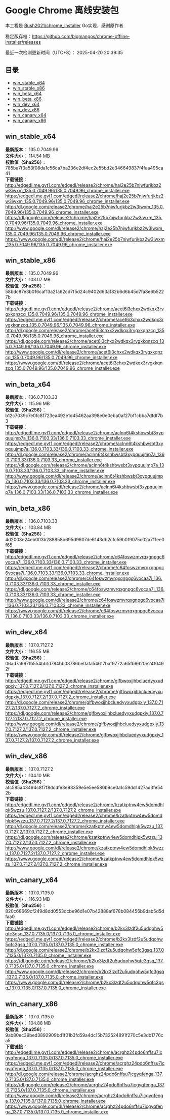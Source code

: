 # Google Chrome 离线安装包
本工程是 [Bush2021/chrome_installer](https://github.com/Bush2021/chrome_installer) Go实现，感谢原作者

稳定版存档：<https://github.com/bigmangos/chrome-offline-installer/releases>

最近一次检测更新时间（UTC+8）：
2025-04-20 20:39:35

## 目录
* [win_stable_x64](https://github.com/bigmangos/chrome-offline-installer?tab=readme-ov-file#win_stable_x64)
* [win_stable_x86](https://github.com/bigmangos/chrome-offline-installer?tab=readme-ov-file#win_stable_x86)
* [win_beta_x64](https://github.com/bigmangos/chrome-offline-installer?tab=readme-ov-file#win_beta_x64)
* [win_beta_x86](https://github.com/bigmangos/chrome-offline-installer?tab=readme-ov-file#win_beta_x86)
* [win_dev_x64](https://github.com/bigmangos/chrome-offline-installer?tab=readme-ov-file#win_dev_x64)
* [win_dev_x86](https://github.com/bigmangos/chrome-offline-installer?tab=readme-ov-file#win_dev_x86)
* [win_canary_x64](https://github.com/bigmangos/chrome-offline-installer?tab=readme-ov-file#win_canary_x64)
* [win_canary_x86](https://github.com/bigmangos/chrome-offline-installer?tab=readme-ov-file#win_canary_x86)

## win_stable_x64
**最新版本**： 135.0.7049.96  
**文件大小**： 114.54 MB  
**校验值（Sha256）**： 785ba7f3a53f08da1c56ca7ba236e2df4ec2e55bd2e346649837f4faa495ca41  
**下载链接**：
http://edgedl.me.gvt1.com/edgedl/release2/chrome/haj2e25b7njwfurjkbz2w3iwxm_135.0.7049.96/135.0.7049.96_chrome_installer.exe
https://edgedl.me.gvt1.com/edgedl/release2/chrome/haj2e25b7njwfurjkbz2w3iwxm_135.0.7049.96/135.0.7049.96_chrome_installer.exe
http://dl.google.com/release2/chrome/haj2e25b7njwfurjkbz2w3iwxm_135.0.7049.96/135.0.7049.96_chrome_installer.exe
https://dl.google.com/release2/chrome/haj2e25b7njwfurjkbz2w3iwxm_135.0.7049.96/135.0.7049.96_chrome_installer.exe
http://www.google.com/dl/release2/chrome/haj2e25b7njwfurjkbz2w3iwxm_135.0.7049.96/135.0.7049.96_chrome_installer.exe
https://www.google.com/dl/release2/chrome/haj2e25b7njwfurjkbz2w3iwxm_135.0.7049.96/135.0.7049.96_chrome_installer.exe
## win_stable_x86
**最新版本**： 135.0.7049.96  
**文件大小**： 103.07 MB  
**校验值（Sha256）**： 58bdc87e3b016caf13a21a62cd7f5d24c9402d63a182b6d6b45d7fa8e6b5227b  
**下载链接**：
http://edgedl.me.gvt1.com/edgedl/release2/chrome/acet6i3chxx2wdkqx3rvgxkqnzcq_135.0.7049.96/135.0.7049.96_chrome_installer.exe
https://edgedl.me.gvt1.com/edgedl/release2/chrome/acet6i3chxx2wdkqx3rvgxkqnzcq_135.0.7049.96/135.0.7049.96_chrome_installer.exe
http://dl.google.com/release2/chrome/acet6i3chxx2wdkqx3rvgxkqnzcq_135.0.7049.96/135.0.7049.96_chrome_installer.exe
https://dl.google.com/release2/chrome/acet6i3chxx2wdkqx3rvgxkqnzcq_135.0.7049.96/135.0.7049.96_chrome_installer.exe
http://www.google.com/dl/release2/chrome/acet6i3chxx2wdkqx3rvgxkqnzcq_135.0.7049.96/135.0.7049.96_chrome_installer.exe
https://www.google.com/dl/release2/chrome/acet6i3chxx2wdkqx3rvgxkqnzcq_135.0.7049.96/135.0.7049.96_chrome_installer.exe
## win_beta_x64
**最新版本**： 136.0.7103.33  
**文件大小**： 115.96 MB  
**校验值（Sha256）**： b12c7039c7e0fc8f723ea492e1d45462aa398e0e0eba0af27bf1cbba7dfdf7b3  
**下载链接**：
http://edgedl.me.gvt1.com/edgedl/release2/chrome/aclnn6t4kshbwsbt3xypquujmp7a_136.0.7103.33/136.0.7103.33_chrome_installer.exe
https://edgedl.me.gvt1.com/edgedl/release2/chrome/aclnn6t4kshbwsbt3xypquujmp7a_136.0.7103.33/136.0.7103.33_chrome_installer.exe
http://dl.google.com/release2/chrome/aclnn6t4kshbwsbt3xypquujmp7a_136.0.7103.33/136.0.7103.33_chrome_installer.exe
https://dl.google.com/release2/chrome/aclnn6t4kshbwsbt3xypquujmp7a_136.0.7103.33/136.0.7103.33_chrome_installer.exe
http://www.google.com/dl/release2/chrome/aclnn6t4kshbwsbt3xypquujmp7a_136.0.7103.33/136.0.7103.33_chrome_installer.exe
https://www.google.com/dl/release2/chrome/aclnn6t4kshbwsbt3xypquujmp7a_136.0.7103.33/136.0.7103.33_chrome_installer.exe
## win_beta_x86
**最新版本**： 136.0.7103.33  
**文件大小**： 103.84 MB  
**校验值（Sha256）**： 4d2003e24eb003b288858b695d9607de6143db2cfc59b0f9075c02a711ee0f65  
**下载链接**：
http://edgedl.me.gvt1.com/edgedl/release2/chrome/c64foswzmvrqxgnpgc6vocaa7i_136.0.7103.33/136.0.7103.33_chrome_installer.exe
https://edgedl.me.gvt1.com/edgedl/release2/chrome/c64foswzmvrqxgnpgc6vocaa7i_136.0.7103.33/136.0.7103.33_chrome_installer.exe
http://dl.google.com/release2/chrome/c64foswzmvrqxgnpgc6vocaa7i_136.0.7103.33/136.0.7103.33_chrome_installer.exe
https://dl.google.com/release2/chrome/c64foswzmvrqxgnpgc6vocaa7i_136.0.7103.33/136.0.7103.33_chrome_installer.exe
http://www.google.com/dl/release2/chrome/c64foswzmvrqxgnpgc6vocaa7i_136.0.7103.33/136.0.7103.33_chrome_installer.exe
https://www.google.com/dl/release2/chrome/c64foswzmvrqxgnpgc6vocaa7i_136.0.7103.33/136.0.7103.33_chrome_installer.exe
## win_dev_x64
**最新版本**： 137.0.7127.2  
**文件大小**： 116.55 MB  
**校验值（Sha256）**： 06ad7a997fb554bb1d784bb03786be0afa54617baf9772a65fb9620e24f0492f  
**下载链接**：
http://edgedl.me.gvt1.com/edgedl/release2/chrome/glfbwoxjjhbcluedyyxudgpxiy_137.0.7127.2/137.0.7127.2_chrome_installer.exe
https://edgedl.me.gvt1.com/edgedl/release2/chrome/glfbwoxjjhbcluedyyxudgpxiy_137.0.7127.2/137.0.7127.2_chrome_installer.exe
http://dl.google.com/release2/chrome/glfbwoxjjhbcluedyyxudgpxiy_137.0.7127.2/137.0.7127.2_chrome_installer.exe
https://dl.google.com/release2/chrome/glfbwoxjjhbcluedyyxudgpxiy_137.0.7127.2/137.0.7127.2_chrome_installer.exe
http://www.google.com/dl/release2/chrome/glfbwoxjjhbcluedyyxudgpxiy_137.0.7127.2/137.0.7127.2_chrome_installer.exe
https://www.google.com/dl/release2/chrome/glfbwoxjjhbcluedyyxudgpxiy_137.0.7127.2/137.0.7127.2_chrome_installer.exe
## win_dev_x86
**最新版本**： 137.0.7127.2  
**文件大小**： 104.10 MB  
**校验值（Sha256）**： afc585a43494c8f7f8dcdfe3e93359e5e5ee580b9ce0a1c59dd1427ad3fe542b  
**下载链接**：
http://edgedl.me.gvt1.com/edgedl/release2/chrome/kzatkptnw4ew5domdhlpk5wzzu_137.0.7127.2/137.0.7127.2_chrome_installer.exe
https://edgedl.me.gvt1.com/edgedl/release2/chrome/kzatkptnw4ew5domdhlpk5wzzu_137.0.7127.2/137.0.7127.2_chrome_installer.exe
http://dl.google.com/release2/chrome/kzatkptnw4ew5domdhlpk5wzzu_137.0.7127.2/137.0.7127.2_chrome_installer.exe
https://dl.google.com/release2/chrome/kzatkptnw4ew5domdhlpk5wzzu_137.0.7127.2/137.0.7127.2_chrome_installer.exe
http://www.google.com/dl/release2/chrome/kzatkptnw4ew5domdhlpk5wzzu_137.0.7127.2/137.0.7127.2_chrome_installer.exe
https://www.google.com/dl/release2/chrome/kzatkptnw4ew5domdhlpk5wzzu_137.0.7127.2/137.0.7127.2_chrome_installer.exe
## win_canary_x64
**最新版本**： 137.0.7135.0  
**文件大小**： 116.93 MB  
**校验值（Sha256）**： 820c68669cf249d8dd0553dcbe96d1e07b42888af678b084456b9dab5d5dfaa0  
**下载链接**：
http://edgedl.me.gvt1.com/edgedl/release2/chrome/b2kx3lzdf2u5udqohw5qfc3gsq_137.0.7135.0/137.0.7135.0_chrome_installer.exe
https://edgedl.me.gvt1.com/edgedl/release2/chrome/b2kx3lzdf2u5udqohw5qfc3gsq_137.0.7135.0/137.0.7135.0_chrome_installer.exe
http://dl.google.com/release2/chrome/b2kx3lzdf2u5udqohw5qfc3gsq_137.0.7135.0/137.0.7135.0_chrome_installer.exe
https://dl.google.com/release2/chrome/b2kx3lzdf2u5udqohw5qfc3gsq_137.0.7135.0/137.0.7135.0_chrome_installer.exe
http://www.google.com/dl/release2/chrome/b2kx3lzdf2u5udqohw5qfc3gsq_137.0.7135.0/137.0.7135.0_chrome_installer.exe
https://www.google.com/dl/release2/chrome/b2kx3lzdf2u5udqohw5qfc3gsq_137.0.7135.0/137.0.7135.0_chrome_installer.exe
## win_canary_x86
**最新版本**： 137.0.7135.0  
**文件大小**： 104.88 MB  
**校验值（Sha256）**： 9ab80ec39bed3892909bd1f01b3fd59a4dc15b732524891f270c5e3db1776ca5  
**下载链接**：
http://edgedl.me.gvt1.com/edgedl/release2/chrome/acrghz24pdo6nffsu7icgyqfenga_137.0.7135.0/137.0.7135.0_chrome_installer.exe
https://edgedl.me.gvt1.com/edgedl/release2/chrome/acrghz24pdo6nffsu7icgyqfenga_137.0.7135.0/137.0.7135.0_chrome_installer.exe
http://dl.google.com/release2/chrome/acrghz24pdo6nffsu7icgyqfenga_137.0.7135.0/137.0.7135.0_chrome_installer.exe
https://dl.google.com/release2/chrome/acrghz24pdo6nffsu7icgyqfenga_137.0.7135.0/137.0.7135.0_chrome_installer.exe
http://www.google.com/dl/release2/chrome/acrghz24pdo6nffsu7icgyqfenga_137.0.7135.0/137.0.7135.0_chrome_installer.exe
https://www.google.com/dl/release2/chrome/acrghz24pdo6nffsu7icgyqfenga_137.0.7135.0/137.0.7135.0_chrome_installer.exe

